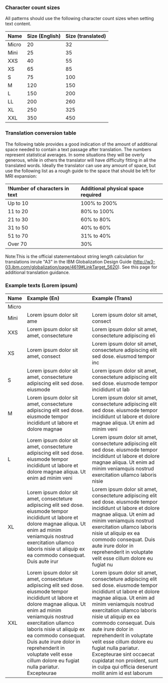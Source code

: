 ### Character count sizes

All patterns should use the following character count sizes when setting text content.

| Name | Size (English) | Size (translated) |
|:--|:--|:--|
| Micro | 20 | 32 |
| Mini | 25 | 35|
| XXS|40| 55|
|XS| 65|85|
|S| 75|100|
|M|120|150|
|L|150|200|
|LL|200|260|
|XL|250|325|
|XXL|350|450|

### Translation conversion table

The following table provides a good indication of the amount of additional space needed to contain a text passage after translation. The numbers represent statistical averages. In some situations they will be overly generous, while in others the translator will have difficulty fitting in all the translated words. Ideally the translator can use any amount of space, but use the following list as a rough guide to the space that should be left for MRI expansion:

!Number of characters in text|Additional physical space required|
|:--|:--|
|Up to 10|100% to 200%|
|11 to 20|80% to 100%|
|21 to 30|60% to 80%|
|31 to 50|40% to 60%|
|51 to 70|31% to 40%|
|Over 70|30%|

Note:This is the official statementabout string length calculation for translations inrule "A3" in the IBM Globalization Design Guide (http://w3-03.ibm.com/globalization/page/4619#LinkTarget_5620). See this page for additional translation guidance.

### Example texts (Lorem ipsum)
|Name | Example (En) | Example (Trans) |
|:--|:--|:--|
|Micro| | |
|Mini | Lorem ipsum dolor sit ame|Lorem ipsum dolor sit amet, consect|
|XXS|Lorem ipsum dolor sit amet, consecteture|Lorem ipsum dolor sit amet, consecteture adipiscing eli|
|XS|Lorem ipsum dolor sit amet, consect|Lorem ipsum dolor sit amet, consecteture adipiscing elit sed dose. eiusmod tempor inc|
|S|Lorem ipsum dolor sit amet, consecteture adipiscing elit sed dose. eiusmode|Lorem ipsum dolor sit amet, consecteture adipiscing elit sed dose. eiusmode tempor incididunt ut lab|
|M|Lorem ipsum dolor sit amet, consecteture adipiscing elit sed dose. eiusmode tempor incididunt ut labore et dolore magnae|Lorem ipsum dolor sit amet, consecteture adipiscing elit sed dose. eiusmode tempor incididunt ut labore et dolore magnae aliqua. Ut enim ad minim veni|
|L|Lorem ipsum dolor sit amet, consecteture adipiscing elit sed dose. eiusmode tempor incididunt ut labore et dolore magnae aliqua. Ut enim ad minim veni|Lorem ipsum dolor sit amet, consecteture adipiscing elit sed dose. eiusmode tempor incididunt ut labore et dolore magnae aliqua. Ut enim ad minim veniamquis nostrud exercitation ullamco laboris nisie|
|XL|Lorem ipsum dolor sit amet, consecteture adipiscing elit sed dose. eiusmode tempor incididunt ut labore et dolore magnae aliqua. Ut enim ad minim veniamquis nostrud exercitation ullamco laboris nisie ut aliquip ex ea commodo consequat. Duis aute irur|Lorem ipsum dolor sit amet, consecteture adipiscing elit sed dose. eiusmode tempor incididunt ut labore et dolore magnae aliqua. Ut enim ad minim veniamquis nostrud exercitation ullamco laboris nisie ut aliquip ex ea commodo consequat. Duis aute irure dolor in reprehenderit in voluptate velit esse cillum dolore eu fugiat nu|
|XXL|Lorem ipsum dolor sit amet, consecteture adipiscing elit sed dose. eiusmode tempor incididunt ut labore et dolore magnae aliqua. Ut enim ad minim veniamquis nostrud exercitation ullamco laboris nisie ut aliquip ex ea commodo consequat. Duis aute irure dolor in reprehenderit in voluptate velit esse cillum dolore eu fugiat nulla pariatur. Excepteurae|Lorem ipsum dolor sit amet, consecteture adipiscing elit sed dose. eiusmode tempor incididunt ut labore et dolore magnae aliqua. Ut enim ad minim veniamquis nostrud exercitation ullamco laboris nisie ut aliquip ex ea commodo consequat. Duis aute irure dolor in reprehenderit in voluptate velit esse cillum dolore eu fugiat nulla pariatur. Excepteurae sint occaecat cupidatat non proident, sunt in culpa qui officia deserunt mollit anim id est laborum|